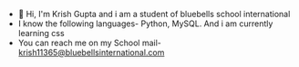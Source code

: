 - 👋 Hi, I'm Krish Gupta and i am a student of bluebells school international
- I know the following languages- Python, MySQL. And i am currently learning css
- You can reach me on my School mail- krish11365@bluebellsinternational.com

<!---
Anonymous2110/Anonymous2110 is a ✨ special ✨ repository because its `README.md` (this file) appears on your GitHub profile.
You can click the Preview link to take a look at your changes.
--->
